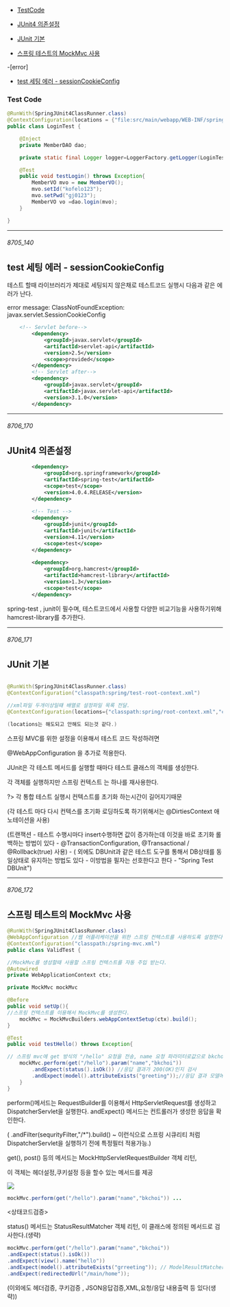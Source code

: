 - [TestCode](#test-code)

- [JUnit4 의존설정](#8706_170)
- [JUnit 기본](#8706_171)
- [스프링 테스트의 MockMvc 사용](#8706_172)

-[error]
- [test 세팅 에러 - sessionCookieConfig](#8705_140)

### Test Code

```java
@RunWith(SpringJUnit4ClassRunner.class)
@ContextConfiguration(locations = {"file:src/main/webapp/WEB-INF/spring/**/*.xml"})
public class LoginTest {

	@Inject
	private MemberDAO dao;

	private static final Logger logger=LoggerFactory.getLogger(LoginTest.class);

	@Test
	public void testLogin() throws Exception{
		MemberVO mvo = new MemberVO();
		mvo.setId("kofelo123");
		mvo.setPwd("gj0123");
		MemberVO vo =dao.login(mvo);
	}

}
```



---


###### 8705_140

test 세팅 에러 - sessionCookieConfig
-



테스트 할때 라이브러리가 제대로 세팅되지 않은채로 테스트코드 실행시 다음과 같은 에러가 난다.

error message:
ClassNotFoundException: javax.servlet.SessionCookieConfig

```xml
	<!-- Servlet before-->
		<dependency>
			<groupId>javax.servlet</groupId>
			<artifactId>servlet-api</artifactId>
			<version>2.5</version>
			<scope>provided</scope>
		</dependency>
		<!-- Servlet after-->
		<dependency>
			<groupId>javax.servlet</groupId>
			<artifactId>javax.servlet-api</artifactId>
			<version>3.1.0</version>
		</dependency>

```


---


###### 8706_170

JUnit4 의존설정
-

```xml
		<dependency>
			<groupId>org.springframework</groupId>
			<artifactId>spring-test</artifactId>
			<scope>test</scope>
			<version>4.0.4.RELEASE</version>
		</dependency>
		
		<!-- Test -->
		<dependency>
			<groupId>junit</groupId>
			<artifactId>junit</artifactId>
			<version>4.11</version>
			<scope>test</scope>
		</dependency>
		
		<dependency>
			<groupId>org.hamcrest</groupId>
			<artifactId>hamcrest-library</artifactId>
			<version>1.3</version>
			<scope>test</scope>
		</dependency>
```
spring-test , junit이 필수며, 테스트코드에서 사용할 다양한 비교기능을 사용하기위해 hamcrest-library를 추가한다.




---


###### 8706_171

JUnit 기본
-

```java

@RunWith(SpringJUnit4ClassRunner.class)
@ContextConfiguration("classpath:spring/test-root-context.xml")

//xml파일 두개이상일떄 배열로 설정파일 목록 전달.
@ContextConfiguration(locations={"classpath:spring/root-context.xml","classpath:spring/servlet-context.xml"})

(locations는 해도되고 안해도 되는것 같다.)
```

스프링 MVC를 위한 설정을 이용해서 테스트 코드 작성하려면

@WebAppConfiguration 을 추가로 적용한다.


JUnit은 각 테스트 메서드를 실행할 때마다 테스트 클래스의 객체를 생성한다.

각 객체를 실행하지만 스프링 컨텍스트 는 하나를 재사용한다.

?> 각 통합 테스트 실행시 컨텍스트를 초기화 하는시간이 길어지기때문

(각 테스트 마다 다시 컨텍스를 초기화 로딩하도록 하기위해서는 @DirtiesContext 애노테이션을 사용)


(트랜잭션 - 테스트 수행시마다 insert수행하면 값이 증가하는데 이것을 바로 초기화 롤백하는 방법이 있다 - @TransactionConfiguration, @Transactional  / @Rollback(true) 사용) - ( 외에도 DBUnit과 같은 테스트 도구를 통해서 DB상태를 동일상태로 유지하는 방법도 있다 - 이방법을 필자는 선호한다고 한다 - "Spring Test DBUnit")



---


###### 8706_172

스프링 테스트의 MockMvc 사용
-


```java
@RunWith(SpringJUnit4ClassRunner.class)
@WebAppConfiguration //웹 어플리케이션을 위한 스프링 컨텍스트를 사용하도록 설정한다.
@ContextConfiguration("classpath:/spring-mvc.xml")	
public class ValidTest {

//MockMvc를 생성할때 사용할 스프링 컨텍스트를 자동 주입 받는다.
@Autowired
private WebApplicationContext ctx;

private MockMvc mockMvc

@Before
public void setUp(){
//스프링 컨텍스트를 이용해서 MockMvc를 생성한다.
	mockMvc = MockMvcBuilders.webAppContextSetup(ctx).build();
}

@Test
public void testHello() throws Exception{

// 스프링 mvc에 get 방식의 "/hello" 요청을 전송, name 요청 파라미터로값으로 bkchoi를 전달
	mockMvc.perform(get("/hello").param("name","bkchoi"))
		.andExpect(status().isOk()) //응답 결과가 200(OK)인지 검사
		.andExpect(model().attributeExists("greeting"));//응답 결과 모델에 이름이 greeting인 값이 존재하는지 검사
	}
}
```
perform()메서드는 RequestBuilder를 이용해서 HttpServletRequest를 생성하고 DispatcherServlet을 실행한다.
andExpect() 메서드는 컨트롤러가 생성한 응답을 확인한다.


( .andFilter(sequrityFilter,"/*").build() ~ 이런식으로
스프링 시큐리티 처럼 DispatcherServlet을 실행하기 전에 특정필터 적용가능.)


get(), post() 등의 메서드는 MockHttpServletRequestBuilder 객체 리턴,

이 객체는 헤더설정,쿠키설정 등을 할수 있는 메서드를 제공

 ![](https://drive.google.com/uc?export=view&id=1h5S8aAiNCOsVx-Vo_LbIw3xm5xmT4WcL)

```java
mockMvc.perform(get("/hello").param("name","bkchoi")) ...
```



<상태코드검증>

status() 메서드는 StatusResultMatcher 객체 리턴, 이 클래스에 정의된 메서드로 검사한다.(생략)


```java
mockMvc.perform(get("/hello").param("name","bkchoi"))
.andExpect(status().isOk())
.andExpect(view().name("hello"))
.andExpect(model().attributeExists("grreeting")); // ModelResultMatchers객체리턴(모델값 검증위한 다양하 메서드 제공(생략));
.andExpect(redirectedUrl("/main/home"));
```

(이외에도 헤더검증, 쿠키검증 , JSON응답검증,XML,요청/응답 내용출력 등 있다(생략))
